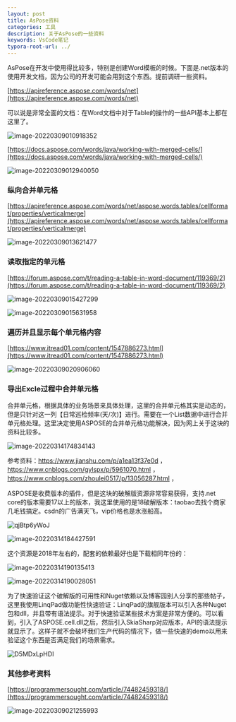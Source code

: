 ```yaml
---
layout: post
title: AsPose资料
categories: 工具
description: 关于AsPose的一些资料
keywords: VsCode笔记
typora-root-url: ../
---
```

AsPose在开发中使用得比较多，特别是创建Word模板的时候。下面是.net版本的使用开发文档，因为公司的开发可能会用到这个东西。提前调研一些资料。

[https://apireference.aspose.com/words/net](https://apireference.aspose.com/words/net)

可以说是非常全面的文档：在Word文档中对于Table的操作的一些API基本上都在这里了。

![image-20220309010918352](/images/posts/image-20220309010918352.png)



[https://docs.aspose.com/words/java/working-with-merged-cells/](https://docs.aspose.com/words/java/working-with-merged-cells/)

![image-20220309012940050](/images/posts/image-20220309012940050.png)

### 纵向合并单元格

[https://apireference.aspose.com/words/net/aspose.words.tables/cellformat/properties/verticalmerge](https://apireference.aspose.com/words/net/aspose.words.tables/cellformat/properties/verticalmerge)

![image-20220309013621477](/images/posts/image-20220309013621477.png)



### 读取指定的单元格

[https://forum.aspose.com/t/reading-a-table-in-word-document/119369/2](https://forum.aspose.com/t/reading-a-table-in-word-document/119369/2)

![image-20220309015427299](/images/posts/image-20220309015427299.png)

![image-20220309015631958](/images/posts/image-20220309015631958.png)



### 遍历并且显示每个单元格内容

[https://www.itread01.com/content/1547886273.html](https://www.itread01.com/content/1547886273.html)

![image-20220309020906060](/images/posts/image-20220309020906060.png)



### 导出Excle过程中合并单元格

合并单元格，根据具体的业务场景来具体处理，这里的合并单元格其实是动态的，但是只针对这一列【日常巡检频率(天/次)】进行。需要在一个List数据中进行合并单元格处理。这里决定使用ASPOSE的合并单元格功能解决，因为网上关于这块的资料比较多。

![image-20220314174834143](/images/posts/image-20220314174834143.png)

参考资料：https://www.jianshu.com/p/a1ea13f37e0d  ，  https://www.cnblogs.com/gylspx/p/5961070.html  ，https://www.cnblogs.com/zhoulei0517/p/13056287.html ，

ASPOSE是收费版本的插件，但是这块的破解版资源非常容易获得，支持.net core的版本需要17以上的版本，我这里使用的是18破解版本：taobao去找个商家几毛钱搞定。csdn的广告满天飞，vip价格也是水涨船高。

![qjBtp6yWoJ](/images/posts/qjBtp6yWoJ.png)

![image-20220314184427591](/images/posts/image-20220314184427591.png)

这个资源是2018年左右的，配套的依赖最好也是下载相同年份的：

![image-20220314190135413](/images/posts/image-20220314190135413.png)



![image-20220314190028051](/images/posts/image-20220314190028051.png)

为了快速验证这个破解版的可用性和Nuget依赖以及博客园别人分享的那些帖子，这里我使用LinqPad做功能性快速验证：LinqPad的旗舰版本可以引入各种Nuget包和dll，并且带有语法提示。对于快速验证某些技术方案是非常方便的。可以看到，引入了ASPOSE.cell.dll之后，然后引入SkiaSharp对应版本，API的语法提示就显示了。这样子就不会破坏我们生产代码的情况下，做一些快速的demo以用来验证这个东西是否满足我们的场景需求。

![D5MDxLpHDI](/images/posts/D5MDxLpHDI.png)



### 其他参考资料

[https://programmersought.com/article/74482459318/](https://programmersought.com/article/74482459318/)

![image-20220309021255993](/images/posts/image-20220309021255993.png)
